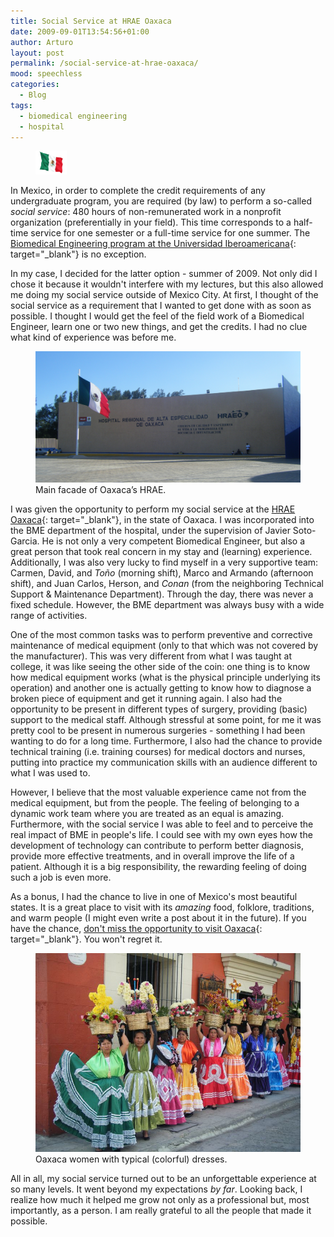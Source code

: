 ```yaml
---
title: Social Service at HRAE Oaxaca
date: 2009-09-01T13:54:56+01:00
author: Arturo
layout: post
permalink: /social-service-at-hrae-oaxaca/
mood: speechless
categories:
  - Blog
tags:
  - biomedical engineering
  - hospital
---
```

<figure class="alignleft">
	<img width="50" src="../multimedia/icons/mexico.png"/>
</figure>

In Mexico, in order to complete the credit requirements of any undergraduate program, you are required (by law) to perform a so-called *social service*: 480 hours of non-remunerated work in a nonprofit organization (preferentially in your field). This time corresponds to a half-time service for one semester or a full-time service for one summer. The [Biomedical Engineering program at the Universidad Iberoamericana](https://ibero.mx/licenciaturas/licenciatura-en-ingenier-biom-dica){: target="_blank"} is no exception.

In my case, I decided for the latter option - summer of 2009. Not only did I chose it because it wouldn't interfere with my lectures, but this also allowed me doing my social service outside of Mexico City. At first, I thought of the social service as a requirement that I wanted to get done with as soon as possible. I thought I would get the feel of the field work of a Biomedical Engineer, learn one or two new things, and get the credits. I had no clue what kind of experience was before me.

<figure class="aligncenter">
	<img width="600" src="../multimedia/photos/hrae.jpg"/>
  <figcaption>Main facade of Oaxaca’s HRAE.</figcaption>
</figure>

<!--more-->

I was given the opportunity to perform my social service at the [HRAE Oaxaca](http://www.hraeoaxaca.salud.gob.mx/){: target="_blank"}, in the state of Oaxaca. I was incorporated into the BME department of the hospital, under the supervision of Javier Soto-Garcia. He is not only a very competent Biomedical Engineer, but also a great person that took real concern in my stay and (learning) experience. Additionally, I was also very lucky to find myself in a very supportive team: Carmen, David, and *Toño* (morning shift), Marco and Armando (afternoon shift), and Juan Carlos, Herson, and *Conan* (from the neighboring Technical Support & Maintenance Department). Through the day, there was never a fixed schedule. However, the BME department was always busy with a wide range of activities.

One of the most common tasks was to perform preventive and corrective maintenance of medical equipment (only to that which was not covered by the manufacturer). This was very different from what I was taught at college, it was like seeing the other side of the coin: one thing is to know how medical equipment works (what is the physical principle underlying its operation) and another one is actually getting to know how to diagnose a broken piece of equipment and get it running again. I also had the opportunity to be present in different types of surgery, providing (basic) support to the medical staff. Although stressful at some point, for me it was pretty cool to be present in numerous surgeries - something I had been wanting to do for a long time. Furthermore, I also had the chance to provide technical training (i.e. training courses) for medical doctors and nurses, putting into practice my communication skills with an audience different to what I was used to.

However, I believe that the most valuable experience came not from the medical equipment, but from the people. The feeling of belonging to a dynamic work team where you are treated as an equal is amazing. Furthermore, with the social service I was able to feel and to perceive the real impact of BME in people's life. I could see with my own eyes how the development of technology can contribute to perform better diagnosis, provide more effective treatments, and in overall improve the life of a patient. Although it is a big responsibility, the rewarding feeling of doing such a job is even more.

As a bonus, I had the chance to live in one of Mexico's most beautiful states. It is a great place to visit with its *amazing* food, folklore, traditions, and warm people (I might even write a post about it in the future). If you have the chance, [don't miss the opportunity to visit Oaxaca](https://www.visitmexico.com/en/main-destinations/oaxaca/oaxaca){: target="_blank"}. You won't regret it.

<figure class="aligncenter">
	<img width="600" src="../multimedia/photos/oaxaca.jpg"/>
  <figcaption>Oaxaca women with typical (colorful) dresses.</figcaption>
</figure>

All in all, my social service turned out to be an unforgettable experience at so many levels. It went beyond my expectations *by far*. Looking back, I realize how much it helped me grow not only as a professional but, most importantly, as a person. I am really grateful to all the people that made it possible.
